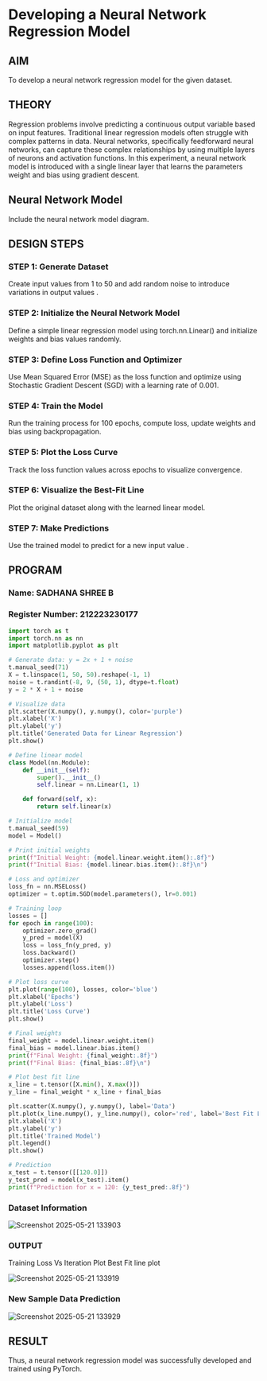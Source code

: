 # Developing a Neural Network Regression Model

## AIM
To develop a neural network regression model for the given dataset.

## THEORY
Regression problems involve predicting a continuous output variable based on input features. Traditional linear regression models often struggle with complex patterns in data. Neural networks, specifically feedforward neural networks, can capture these complex relationships by using multiple layers of neurons and activation functions. In this experiment, a neural network model is introduced with a single linear layer that learns the parameters weight and bias using gradient descent.

## Neural Network Model
Include the neural network model diagram.

## DESIGN STEPS
### STEP 1: Generate Dataset

Create input values  from 1 to 50 and add random noise to introduce variations in output values .

### STEP 2: Initialize the Neural Network Model

Define a simple linear regression model using torch.nn.Linear() and initialize weights and bias values randomly.

### STEP 3: Define Loss Function and Optimizer

Use Mean Squared Error (MSE) as the loss function and optimize using Stochastic Gradient Descent (SGD) with a learning rate of 0.001.

### STEP 4: Train the Model

Run the training process for 100 epochs, compute loss, update weights and bias using backpropagation.

### STEP 5: Plot the Loss Curve

Track the loss function values across epochs to visualize convergence.

### STEP 6: Visualize the Best-Fit Line

Plot the original dataset along with the learned linear model.

### STEP 7: Make Predictions

Use the trained model to predict  for a new input value .

## PROGRAM

### Name: SADHANA SHREE B

### Register Number: 212223230177

```python
import torch as t
import torch.nn as nn
import matplotlib.pyplot as plt

# Generate data: y = 2x + 1 + noise
t.manual_seed(71)
X = t.linspace(1, 50, 50).reshape(-1, 1)
noise = t.randint(-8, 9, (50, 1), dtype=t.float)
y = 2 * X + 1 + noise

# Visualize data
plt.scatter(X.numpy(), y.numpy(), color='purple')
plt.xlabel('X')
plt.ylabel('y')
plt.title('Generated Data for Linear Regression')
plt.show()

# Define linear model
class Model(nn.Module):
    def __init__(self):
        super().__init__()
        self.linear = nn.Linear(1, 1)

    def forward(self, x):
        return self.linear(x)

# Initialize model
t.manual_seed(59)
model = Model()

# Print initial weights
print(f"Initial Weight: {model.linear.weight.item():.8f}")
print(f"Initial Bias: {model.linear.bias.item():.8f}\n")

# Loss and optimizer
loss_fn = nn.MSELoss()
optimizer = t.optim.SGD(model.parameters(), lr=0.001)

# Training loop
losses = []
for epoch in range(100):
    optimizer.zero_grad()
    y_pred = model(X)
    loss = loss_fn(y_pred, y)
    loss.backward()
    optimizer.step()
    losses.append(loss.item())

# Plot loss curve
plt.plot(range(100), losses, color='blue')
plt.xlabel('Epochs')
plt.ylabel('Loss')
plt.title('Loss Curve')
plt.show()

# Final weights
final_weight = model.linear.weight.item()
final_bias = model.linear.bias.item()
print(f"Final Weight: {final_weight:.8f}")
print(f"Final Bias: {final_bias:.8f}\n")

# Plot best fit line
x_line = t.tensor([X.min(), X.max()])
y_line = final_weight * x_line + final_bias

plt.scatter(X.numpy(), y.numpy(), label='Data')
plt.plot(x_line.numpy(), y_line.numpy(), color='red', label='Best Fit Line')
plt.xlabel('X')
plt.ylabel('y')
plt.title('Trained Model')
plt.legend()
plt.show()

# Prediction
x_test = t.tensor([[120.0]])
y_test_pred = model(x_test).item()
print(f"Prediction for x = 120: {y_test_pred:.8f}")

```

### Dataset Information

![Screenshot 2025-05-21 133903](https://github.com/user-attachments/assets/0e597010-adf3-45a9-a758-a291b87f2870)

### OUTPUT
Training Loss Vs Iteration Plot
Best Fit line plot

![Screenshot 2025-05-21 133919](https://github.com/user-attachments/assets/5c5d76c3-ca2e-4bf4-88e0-23e2a0ba8bdc)

### New Sample Data Prediction
![Screenshot 2025-05-21 133929](https://github.com/user-attachments/assets/0bc077c9-7822-4439-af97-d411d33415e4)


## RESULT
Thus, a neural network regression model was successfully developed and trained using PyTorch.
